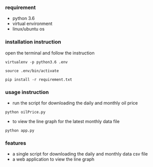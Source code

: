 ### requirement

- python 3.6
- virtual environment
- linux/ubuntu os

### installation instruction

open the terminal and follow the instruction

```
virtualenv -p python3.6 .env
```
```
source .env/bin/activate
```
```
pip install -r requirement.txt
```
### usage instruction

- run the script for downloading the daily and monthly oil price
```
python oilPrice.py
```
- to view the line graph for the latest monthly data file
```
python app.py
```
### features
- a single script for downloading the daily and monthly data csv file 
- a web application to view the line graph